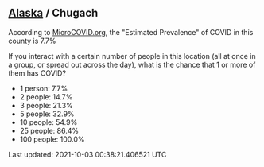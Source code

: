 
## [Alaska](/united-states/alaska) / Chugach

According to [MicroCOVID.org](http://microcovid.org),
the "Estimated Prevalence" of COVID in this county is 7.7%

If you interact with a certain number of people in this location
(all at once in a group, or spread out across the day), what is the chance that
1 or more of them has COVID?

- 1 person: 7.7%
- 2 people: 14.7%
- 3 people: 21.3%
- 5 people: 32.9%
- 10 people: 54.9%
- 25 people: 86.4%
- 100 people: 100.0%

Last updated: 2021-10-03 00:38:21.406521 UTC
